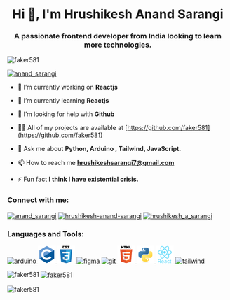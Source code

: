 <h1 align="center">Hi 👋, I'm Hrushikesh Anand Sarangi</h1>
<h3 align="center">A passionate frontend developer from India looking to learn more technologies.</h3>

<p align="left"> <img src="https://komarev.com/ghpvc/?username=faker581&label=Profile%20views&color=0e75b6&style=flat" alt="faker581" /> </p>

<p align="left"> <a href="https://twitter.com/anand_sarangi" target="blank"><img src="https://img.shields.io/twitter/follow/anand_sarangi?logo=twitter&style=for-the-badge" alt="anand_sarangi" /></a> </p>

- 🔭 I’m currently working on **Reactjs**

- 🌱 I’m currently learning **Reactjs**

- 🤝 I’m looking for help with **Github**

- 👨‍💻 All of my projects are available at [https://github.com/faker581](https://github.com/faker581)

- 💬 Ask me about **Python, Arduino , Tailwind, JavaScript.**

- 📫 How to reach me **hrushikeshsarangi7@gmail.com**

- ⚡ Fun fact **I think I have existential crisis.**

<h3 align="left">Connect with me:</h3>
<p align="left">
<a href="https://twitter.com/anand_sarangi" target="blank"><img align="center" src="https://raw.githubusercontent.com/rahuldkjain/github-profile-readme-generator/master/src/images/icons/Social/twitter.svg" alt="anand_sarangi" height="30" width="40" /></a>
<a href="https://linkedin.com/in/hrushikesh-anand-sarangi" target="blank"><img align="center" src="https://raw.githubusercontent.com/rahuldkjain/github-profile-readme-generator/master/src/images/icons/Social/linked-in-alt.svg" alt="hrushikesh-anand-sarangi" height="30" width="40" /></a>
<a href="https://instagram.com/hrushikesh_a_sarangi" target="blank"><img align="center" src="https://raw.githubusercontent.com/rahuldkjain/github-profile-readme-generator/master/src/images/icons/Social/instagram.svg" alt="hrushikesh_a_sarangi" height="30" width="40" /></a>
</p>

<h3 align="left">Languages and Tools:</h3>
<p align="left"> <a href="https://www.arduino.cc/" target="_blank" rel="noreferrer"> <img src="https://cdn.worldvectorlogo.com/logos/arduino-1.svg" alt="arduino" width="40" height="40"/> </a> <a href="https://www.cprogramming.com/" target="_blank" rel="noreferrer"> <img src="https://raw.githubusercontent.com/devicons/devicon/master/icons/c/c-original.svg" alt="c" width="40" height="40"/> </a> <a href="https://www.w3schools.com/css/" target="_blank" rel="noreferrer"> <img src="https://raw.githubusercontent.com/devicons/devicon/master/icons/css3/css3-original-wordmark.svg" alt="css3" width="40" height="40"/> </a> <a href="https://www.figma.com/" target="_blank" rel="noreferrer"> <img src="https://www.vectorlogo.zone/logos/figma/figma-icon.svg" alt="figma" width="40" height="40"/> </a> <a href="https://git-scm.com/" target="_blank" rel="noreferrer"> <img src="https://www.vectorlogo.zone/logos/git-scm/git-scm-icon.svg" alt="git" width="40" height="40"/> </a> <a href="https://www.w3.org/html/" target="_blank" rel="noreferrer"> <img src="https://raw.githubusercontent.com/devicons/devicon/master/icons/html5/html5-original-wordmark.svg" alt="html5" width="40" height="40"/> </a> <a href="https://www.python.org" target="_blank" rel="noreferrer"> <img src="https://raw.githubusercontent.com/devicons/devicon/master/icons/python/python-original.svg" alt="python" width="40" height="40"/> </a> <a href="https://reactjs.org/" target="_blank" rel="noreferrer"> <img src="https://raw.githubusercontent.com/devicons/devicon/master/icons/react/react-original-wordmark.svg" alt="react" width="40" height="40"/> </a> <a href="https://tailwindcss.com/" target="_blank" rel="noreferrer"> <img src="https://www.vectorlogo.zone/logos/tailwindcss/tailwindcss-icon.svg" alt="tailwind" width="40" height="40"/> </a> </p>

<p><img align="left" src="https://github-readme-stats.vercel.app/api/top-langs?username=faker581&show_icons=true&locale=en&layout=compact" alt="faker581" /></p>

<p>&nbsp;<img align="center" src="https://github-readme-stats.vercel.app/api?username=faker581&show_icons=true&locale=en" alt="faker581" /></p>

<p><img align="center" src="https://github-readme-streak-stats.herokuapp.com/?user=faker581&" alt="faker581" /></p>

